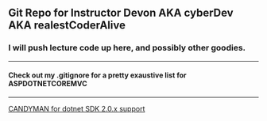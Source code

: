 ## Git Repo for Instructor Devon AKA cyberDev AKA realestCoderAlive
### I will push lecture code up here, and possibly other goodies.
---
#### Check out my .gitignore for a pretty exaustive list for ASPDOTNETCOREMVC
---
[CANDYMAN for dotnet SDK 2.0.x support](https://gitlab.com/WorldWideDev/candyman-update)
